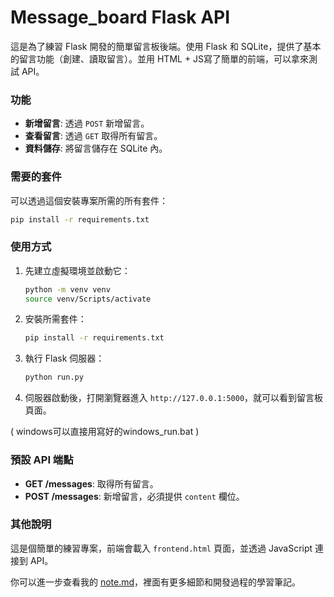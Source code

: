
# Message_board Flask API

這是為了練習 Flask 開發的簡單留言板後端。使用 Flask 和 SQLite，提供了基本的留言功能（創建、讀取留言）。並用 HTML + JS寫了簡單的前端，可以拿來測試 API。

### 功能

- **新增留言**: 透過 `POST` 新增留言。
- **查看留言**: 透過 `GET` 取得所有留言。
- **資料儲存**: 將留言儲存在 SQLite 內。

### 需要的套件

可以透過這個安裝專案所需的所有套件：

```bash
pip install -r requirements.txt
```

### 使用方式

1. 先建立虛擬環境並啟動它：

   ```bash
   python -m venv venv
   source venv/Scripts/activate 
   ```

2. 安裝所需套件：

   ```bash
   pip install -r requirements.txt
   ```

3. 執行 Flask 伺服器：

   ```bash
   python run.py
   ```

4. 伺服器啟動後，打開瀏覽器進入 `http://127.0.0.1:5000`，就可以看到留言板頁面。

( windows可以直接用寫好的windows_run.bat )

### 預設 API 端點

- **GET /messages**: 取得所有留言。
- **POST /messages**: 新增留言，必須提供 `content` 欄位。

### 其他說明

這是個簡單的練習專案，前端會載入 `frontend.html` 頁面，並透過 JavaScript 連接到 API。

你可以進一步查看我的 [note.md](./note.md)，裡面有更多細節和開發過程的學習筆記。
```